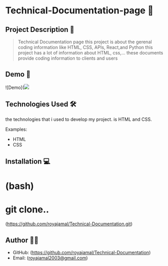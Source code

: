  # Technical-Documentation-page 🚀

## Project Description 📝

> Technical Documentation page this project is about the gerenal coding information like HTML, CSS, APIs, React,and Python  this project has a lot of information about HTML, css,...  these documents provide coding information to clients and users 



## Demo 📸



![Demo](<img  src="https://github.com/royajamal/Technical-Documentation/assets/168343975/da483e1e-e9d5-4862-a492-64ca82abae2a">

## Technologies Used 🛠

the technologies that i used to develop my project. is HTML and CSS.

Examples:

- HTML
- CSS

## Installation 💻


# (bash)
# git clone..
(https://github.com/royajamal/Technical-Documentation.git)

## Author 👩‍💻

- GitHub: (https://github.com/royajamal/Technical-Documentation)
- Email: (royajamal2003@gmail.com)




 
